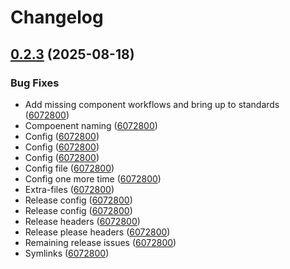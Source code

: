 <!-- markdownlint-disable MD013 -->
# Changelog

## [0.2.3](https://github.com/sassy-bulldog/.github/compare/SSIS@v0.2.2...SSIS@v0.2.3) (2025-08-18)

### Bug Fixes

* Add missing component workflows and bring up to standards ([6072800](https://github.com/sassy-bulldog/.github/commit/6072800ac6484bf7b86644d94a0bc9a40aed4f5d))
* Compoenent naming ([6072800](https://github.com/sassy-bulldog/.github/commit/6072800ac6484bf7b86644d94a0bc9a40aed4f5d))
* Config ([6072800](https://github.com/sassy-bulldog/.github/commit/6072800ac6484bf7b86644d94a0bc9a40aed4f5d))
* Config ([6072800](https://github.com/sassy-bulldog/.github/commit/6072800ac6484bf7b86644d94a0bc9a40aed4f5d))
* Config ([6072800](https://github.com/sassy-bulldog/.github/commit/6072800ac6484bf7b86644d94a0bc9a40aed4f5d))
* Config file ([6072800](https://github.com/sassy-bulldog/.github/commit/6072800ac6484bf7b86644d94a0bc9a40aed4f5d))
* Config one more time ([6072800](https://github.com/sassy-bulldog/.github/commit/6072800ac6484bf7b86644d94a0bc9a40aed4f5d))
* Extra-files ([6072800](https://github.com/sassy-bulldog/.github/commit/6072800ac6484bf7b86644d94a0bc9a40aed4f5d))
* Release config ([6072800](https://github.com/sassy-bulldog/.github/commit/6072800ac6484bf7b86644d94a0bc9a40aed4f5d))
* Release config ([6072800](https://github.com/sassy-bulldog/.github/commit/6072800ac6484bf7b86644d94a0bc9a40aed4f5d))
* Release headers ([6072800](https://github.com/sassy-bulldog/.github/commit/6072800ac6484bf7b86644d94a0bc9a40aed4f5d))
* Release please headers ([6072800](https://github.com/sassy-bulldog/.github/commit/6072800ac6484bf7b86644d94a0bc9a40aed4f5d))
* Remaining release issues ([6072800](https://github.com/sassy-bulldog/.github/commit/6072800ac6484bf7b86644d94a0bc9a40aed4f5d))
* Symlinks ([6072800](https://github.com/sassy-bulldog/.github/commit/6072800ac6484bf7b86644d94a0bc9a40aed4f5d))
<!-- markdownlint-enable MD013 -->
